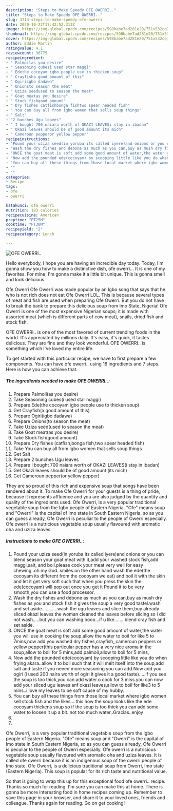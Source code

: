 ```yaml
---
description: "Steps to Make Speedy OFE OWERRI.."
title: "Steps to Make Speedy OFE OWERRI.."
slug: 3713-steps-to-make-speedy-ofe-owerri
date: 2020-10-22T17:42:52.313Z
image: https://img-global.cpcdn.com/recipes/598babe7ad281e20/751x532cq70/ofe-owerri-recipe-main-photo.jpg
thumbnail: https://img-global.cpcdn.com/recipes/598babe7ad281e20/751x532cq70/ofe-owerri-recipe-main-photo.jpg
cover: https://img-global.cpcdn.com/recipes/598babe7ad281e20/751x532cq70/ofe-owerri-recipe-main-photo.jpg
author: Eddie Martin
ratingvalue: 4.1
reviewcount: 36775
recipeingredient:
- " Palmoilas you desire"
- " Seasoning cubesi used star maggi"
- " Edethe cocoyam igbo people use to thicken soup"
- " Crayfisha good amount of this"
- " Ogiriigbo dadawa"
- " Onionsto season the meat"
- " Uziza seedused to season the meat"
- " Goat meatas you desire"
- " Stock fishgood amount"
- " Dry fishes catfishbonga fishtwo spear headed fish"
- " You can buy all from igbo women that sells soup things"
- " Salt"
- "2 bunches Ugu leaves"
- " I bought 700 naiara worth of OKAZI LEAVESi stay in ibadan"
- " Okazi leaves should be of good amount its mich"
- " Cameroun pepperor yellow pepper"
recipeinstructions:
- "Pound your uziza seed(in yoruba its called iyere)and onions or you can blend season your goat meat with it,add your washed stock fish,add maggi,salt, and boil.please cook your meat very well for easy chewing..oh my God..smiles.on the other hand wash the ede(the cocoyam its different from the cocoyam we eat) and boil it with the skin and let it get very soft such that when you press the skin the ede(cocoyam) will pop out once you get it Pound it to be very smooth,you can use a food processor."
- "Wash the dry fishes and debone as much as you can,buy as mush dry fishes as you and stock fish it gives the soup a very good tastel.wash and set aside............wash the ugu leaves and slice them,buy already sliced okazi leaves the woman cleaned the leaves before slicing so i did not wash.....but you can washing oooo...if u like........blend cray fish and set aside."
- "ONCE the goat meat is soft add some good amount of water,the water you will use in cooking the soup,allow the water to boil for like 5 to 7mins,now add you washed dry fishes,crayfish,,cameroun peppers or yellow pepper(this particular pepper has a very nice aroma in the soup,allow to boil for 5 mins,add palmoil,allow to boil for 5 mins,"
- "Now add the pounded ede(cocoyam) by scooping little like you do when frying akara..allow it to boil such that it will melt itself into the soup,add salt and taste if you neeed more seasoning you can add.Now add you ogiri (i used 200 naira worth of ogiri it gives it a good taste).....if you see the soup is too thick,you can add water.o cook for 3 miss.you can now add your sliced ugu leaves anf okazi leaves,allow to boil for like3 to 5 mins..i love my leaves to be soft cause of my hubby."
- "You can buy all these things from those local market where igbo women sell stock fish and the likes....this how the soup looks like.the ede cocoyam thickens soup so if the soup is too thick you can add some water to loosen it up a bit..not too much water..Gracias..enjoy"
- ""
- ""
categories:
- Recipe
tags:
- ofe
- owerri

katakunci: ofe owerri 
nutrition: 183 calories
recipecuisine: American
preptime: "PT25M"
cooktime: "PT30M"
recipeyield: "2"
recipecategory: Lunch

---
```



![OFE OWERRI..](https://img-global.cpcdn.com/recipes/598babe7ad281e20/751x532cq70/ofe-owerri-recipe-main-photo.jpg)

Hello everybody, I hope you are having an incredible day today. Today, I'm gonna show you how to make a distinctive dish, ofe owerri... It is one of my favorites. For mine, I'm gonna make it a little bit unique. This is gonna smell and look delicious.

Ofe Owerri Ofe Owerri was made popular by an Igbo song that says that he who is not rich does not eat Ofe Owerri LOL. This is because several types of meat and fish are used when preparing Ofe Owerri. But you do not have to break the bank to prepare this delicious soup from Imo State, Nigeria! Ofe Owerri is one of the most expensive Nigerian soups; it is made with assorted meat (which is different parts of cow meat), snails, dried fish and stock fish.

OFE OWERRI.. is one of the most favored of current trending foods in the world. It's appreciated by millions daily. It's easy, it's quick, it tastes delicious. They are fine and they look wonderful. OFE OWERRI.. is something which I've loved my entire life.


To get started with this particular recipe, we have to first prepare a few components. You can have ofe owerri.. using 16 ingredients and 7 steps. Here is how you can achieve that.

<!--inarticleads1-->

##### The ingredients needed to make OFE OWERRI..:

1. Prepare  Palmoil(as you desire)
1. Take  Seasoning cubes(i used star maggi)
1. Prepare  Ede(the cocoyam igbo people use to thicken soup)
1. Get  Crayfish(a good amount of this)
1. Prepare  Ogiri(igbo dadawa)
1. Prepare  Onions(to season the meat)
1. Take  Uziza seed(used to season the meat)
1. Take  Goat meat(as you desire)
1. Take  Stock fish(good amount)
1. Prepare  Dry fishes (catfish,bonga fish,two spear headed fish)
1. Take  You can buy all from igbo women that sells soup things
1. Get  Salt
1. Prepare 2 bunches Ugu leaves
1. Prepare  I bought 700 naiara worth of OKAZI LEAVES(i stay in ibadan)
1. Get  Okazi leaves should be of good amount (its mich)
1. Get  Cameroun pepper(or yellow pepper)


They are so proud of this rich and expensive soup that songs have been rendered about it. To make Ofe Owerri for your guests is a thing of pride, because it represents affluence and you are also judged by the quantity and quality of the ingredients used. Ofe Owerri, is a very popular traditional vegetable soup from the Igbo people of Eastern Nigeria. &#34;Ofe&#34; means soup and &#34;Owerri&#34; is the capital of Imo state in South Eastern Nigeria, so as you can guess already, Ofe Owerri is peculiar to the people of Owerri especially. Ofe owerri is a nutricious vegetable soup usually flavoured with aromatic oha and uziza leaves. 

<!--inarticleads2-->

##### Instructions to make OFE OWERRI..:

1. Pound your uziza seed(in yoruba its called iyere)and onions or you can blend season your goat meat with it,add your washed stock fish,add maggi,salt, and boil.please cook your meat very well for easy chewing..oh my God..smiles.on the other hand wash the ede(the cocoyam its different from the cocoyam we eat) and boil it with the skin and let it get very soft such that when you press the skin the ede(cocoyam) will pop out once you get it Pound it to be very smooth,you can use a food processor.
1. Wash the dry fishes and debone as much as you can,buy as mush dry fishes as you and stock fish it gives the soup a very good tastel.wash and set aside............wash the ugu leaves and slice them,buy already sliced okazi leaves the woman cleaned the leaves before slicing so i did not wash.....but you can washing oooo...if u like........blend cray fish and set aside.
1. ONCE the goat meat is soft add some good amount of water,the water you will use in cooking the soup,allow the water to boil for like 5 to 7mins,now add you washed dry fishes,crayfish,,cameroun peppers or yellow pepper(this particular pepper has a very nice aroma in the soup,allow to boil for 5 mins,add palmoil,allow to boil for 5 mins,
1. Now add the pounded ede(cocoyam) by scooping little like you do when frying akara..allow it to boil such that it will melt itself into the soup,add salt and taste if you neeed more seasoning you can add.Now add you ogiri (i used 200 naira worth of ogiri it gives it a good taste).....if you see the soup is too thick,you can add water.o cook for 3 miss.you can now add your sliced ugu leaves anf okazi leaves,allow to boil for like3 to 5 mins..i love my leaves to be soft cause of my hubby.
1. You can buy all these things from those local market where igbo women sell stock fish and the likes....this how the soup looks like.the ede cocoyam thickens soup so if the soup is too thick you can add some water to loosen it up a bit..not too much water..Gracias..enjoy
1. 
1. 


Ofe Owerri, is a very popular traditional vegetable soup from the Igbo people of Eastern Nigeria. &#34;Ofe&#34; means soup and &#34;Owerri&#34; is the capital of Imo state in South Eastern Nigeria, so as you can guess already, Ofe Owerri is peculiar to the people of Owerri especially. Ofe owerri is a nutricious vegetable soup usually flavoured with aromatic oha and uziza leaves. It is called ofe owerri because it is an indigenous soup of the owerri people of Imo state. Ofe Owerri, is a delicious traditional soup from Owerri, Imo state (Eastern Nigeria). This soup is popular for its rich taste and nutritional value. 

So that is going to wrap this up for this exceptional food ofe owerri.. recipe. Thanks so much for reading. I'm sure you can make this at home. There is gonna be more interesting food in home recipes coming up. Remember to save this page in your browser, and share it to your loved ones, friends and colleague. Thanks again for reading. Go on get cooking!
